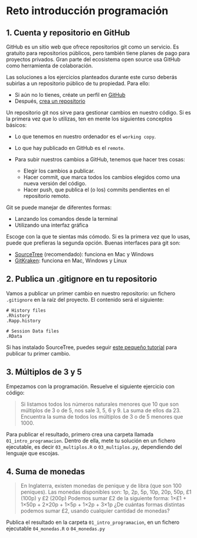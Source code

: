 # Reto introducción programación

## 1. Cuenta y repositorio en GitHub

GitHub es un sitio web que ofrece repositorios git como un servicio. Es gratuito para repositorios públicos, pero también tiene planes de pago para proyectos privados. Gran parte del ecosistema open source usa GitHub como herramienta de colaboración.

Las soluciones a los ejercicios planteados durante este curso deberás subirlas a un repositorio público de tu propiedad. Para ello:

* Si aún no lo tienes, créate un perfil en [GitHub](https://github.com/)
* Después, [crea un repositorio](https://help.github.com/articles/create-a-repo/)

Un repositorio git nos sirve para gestionar cambios en nuestro código. Si es la primera vez que lo utilizas, ten en mente los siguientes conceptos básicos:

* Lo que tenemos en nuestro ordenador es el `working copy`.
* Lo que hay publicado en GitHub es el `remote`.
* Para subir nuestros cambios a GitHub, tenemos que hacer tres cosas:

    * Elegir los cambios a publicar.
    * Hacer commit, que marca todos los cambios elegidos como una nueva versión del código.
    * Hacer push, que publica el (o los) commits pendientes en el repositorio remoto.

Git se puede manejar de diferentes formas:

* Lanzando los comandos desde la terminal
* Utilizando una interfaz gráfica

Escoge con la que te sientas más cómodo. Si es la primera vez que lo usas, puede que prefieras la segunda opción. Buenas interfaces para git son:

* [SourceTree](https://www.sourcetreeapp.com) (recomendado): funciona en Mac y Windows
* [GitKraken](https://www.gitkraken.com): funciona en Mac, Windows y Linux

## 2. Publica un .gitignore en tu repositorio

Vamos a publicar un primer cambio en nuestro repositorio: un fichero `.gitignore` en la raíz del proyecto. El contenido será el siguiente:

```
# History files
.Rhistory
.Rapp.history

# Session Data files
.RData
```

Si has instalado SourceTree, puedes seguir [este pequeño tutorial](http://www.bogotobogo.com/cplusplus/Git/Git_GitHub_Source_Tree_1_Commit_Push.php) para publicar tu primer cambio.

## 3. Múltiplos de 3 y 5

Empezamos con la programación. Resuelve el siguiente ejercicio con código:

> Si listamos todos los números naturales menores que 10 que son múltiplos de 3 o de 5, nos sale 3, 5, 6 y 9. La suma de ellos da 23.
> Encuentra la suma de todos los múltiplos de 3 o de 5 menores que 1000.

Para publicar el resultado, primero crea una carpeta llamada `01_intro_programacion`. Dentro de ella, mete tu solución en un fichero ejecutable, es decir `03_multiplos.R` o `03_multiplos.py`, dependiendo del lenguaje que escojas.

## 4. Suma de monedas

> En Inglaterra, existen monedas de penique y de libra (que son 100 peniques).
> Las monedas disponibles son: 1p, 2p, 5p, 10p, 20p, 50p, £1 (100p) y £2 (200p)
> Podemos sumar £2 de la siguiente forma: 1×£1 + 1×50p + 2×20p + 1×5p + 1×2p + 3×1p
> ¿De cuántas formas distintas podemos sumar £2, usando cualquier cantidad de monedas?

Publica el resultado en la carpeta `01_intro_programacion`, en un fichero ejecutable `04_monedas.R` o `04_monedas.py`

